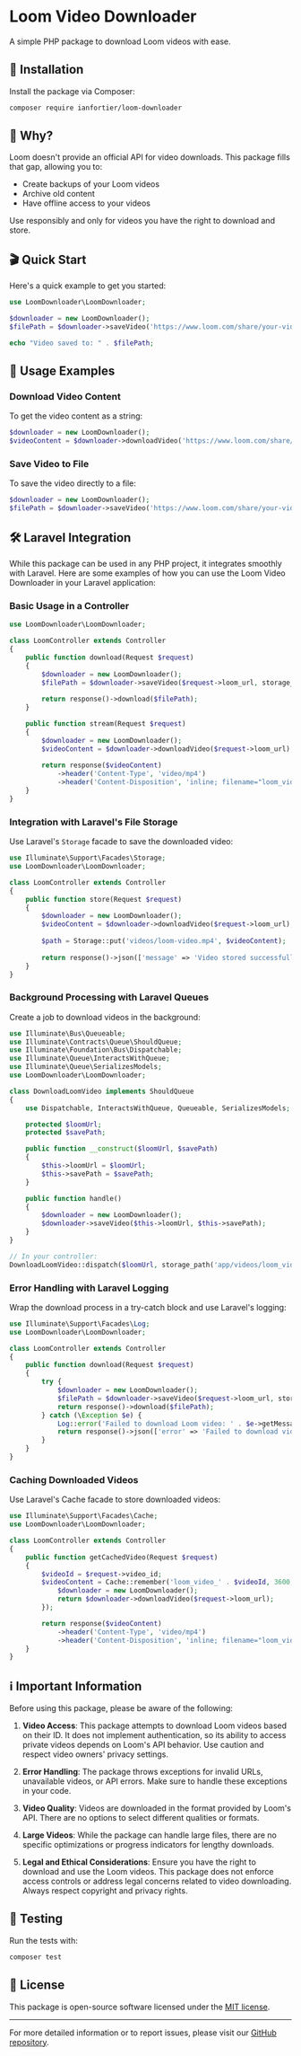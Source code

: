 # Loom Video Downloader

A simple PHP package to download Loom videos with ease.

## 🚀 Installation

Install the package via Composer:

```bash
composer require ianfortier/loom-downloader
```

## 🤔 Why?

Loom doesn't provide an official API for video downloads. This package fills that gap, allowing you to:
- Create backups of your Loom videos
- Archive old content
- Have offline access to your videos

Use responsibly and only for videos you have the right to download and store.

## 🎬 Quick Start

Here's a quick example to get you started:

```php
use LoomDownloader\LoomDownloader;

$downloader = new LoomDownloader();
$filePath = $downloader->saveVideo('https://www.loom.com/share/your-video-id', 'path/to/save/video.mp4');

echo "Video saved to: " . $filePath;
```

## 🔧 Usage Examples

### Download Video Content

To get the video content as a string:

```php
$downloader = new LoomDownloader();
$videoContent = $downloader->downloadVideo('https://www.loom.com/share/your-video-id');
```

### Save Video to File

To save the video directly to a file:

```php
$downloader = new LoomDownloader();
$filePath = $downloader->saveVideo('https://www.loom.com/share/your-video-id', '/path/to/save/video.mp4');
```

## 🛠 Laravel Integration

While this package can be used in any PHP project, it integrates smoothly with Laravel. Here are some examples of how you can use the Loom Video Downloader in your Laravel application:

### Basic Usage in a Controller

```php
use LoomDownloader\LoomDownloader;

class LoomController extends Controller
{
    public function download(Request $request)
    {
        $downloader = new LoomDownloader();
        $filePath = $downloader->saveVideo($request->loom_url, storage_path('app/videos/loom_video.mp4'));
        
        return response()->download($filePath);
    }

    public function stream(Request $request)
    {
        $downloader = new LoomDownloader();
        $videoContent = $downloader->downloadVideo($request->loom_url);
        
        return response($videoContent)
            ->header('Content-Type', 'video/mp4')
            ->header('Content-Disposition', 'inline; filename="loom_video.mp4"');
    }
}
```

### Integration with Laravel's File Storage

Use Laravel's `Storage` facade to save the downloaded video:

```php
use Illuminate\Support\Facades\Storage;
use LoomDownloader\LoomDownloader;

class LoomController extends Controller
{
    public function store(Request $request)
    {
        $downloader = new LoomDownloader();
        $videoContent = $downloader->downloadVideo($request->loom_url);
        
        $path = Storage::put('videos/loom-video.mp4', $videoContent);
        
        return response()->json(['message' => 'Video stored successfully', 'path' => $path]);
    }
}
```

### Background Processing with Laravel Queues

Create a job to download videos in the background:

```php
use Illuminate\Bus\Queueable;
use Illuminate\Contracts\Queue\ShouldQueue;
use Illuminate\Foundation\Bus\Dispatchable;
use Illuminate\Queue\InteractsWithQueue;
use Illuminate\Queue\SerializesModels;
use LoomDownloader\LoomDownloader;

class DownloadLoomVideo implements ShouldQueue
{
    use Dispatchable, InteractsWithQueue, Queueable, SerializesModels;

    protected $loomUrl;
    protected $savePath;

    public function __construct($loomUrl, $savePath)
    {
        $this->loomUrl = $loomUrl;
        $this->savePath = $savePath;
    }

    public function handle()
    {
        $downloader = new LoomDownloader();
        $downloader->saveVideo($this->loomUrl, $this->savePath);
    }
}

// In your controller:
DownloadLoomVideo::dispatch($loomUrl, storage_path('app/videos/loom_video.mp4'));
```

### Error Handling with Laravel Logging

Wrap the download process in a try-catch block and use Laravel's logging:

```php
use Illuminate\Support\Facades\Log;
use LoomDownloader\LoomDownloader;

class LoomController extends Controller
{
    public function download(Request $request)
    {
        try {
            $downloader = new LoomDownloader();
            $filePath = $downloader->saveVideo($request->loom_url, storage_path('app/videos/loom_video.mp4'));
            return response()->download($filePath);
        } catch (\Exception $e) {
            Log::error('Failed to download Loom video: ' . $e->getMessage());
            return response()->json(['error' => 'Failed to download video'], 500);
        }
    }
}
```

### Caching Downloaded Videos

Use Laravel's Cache facade to store downloaded videos:

```php
use Illuminate\Support\Facades\Cache;
use LoomDownloader\LoomDownloader;

class LoomController extends Controller
{
    public function getCachedVideo(Request $request)
    {
        $videoId = $request->video_id;
        $videoContent = Cache::remember('loom_video_' . $videoId, 3600, function () use ($request) {
            $downloader = new LoomDownloader();
            return $downloader->downloadVideo($request->loom_url);
        });

        return response($videoContent)
            ->header('Content-Type', 'video/mp4')
            ->header('Content-Disposition', 'inline; filename="loom_video.mp4"');
    }
}
```

## ℹ️ Important Information

Before using this package, please be aware of the following:

1. **Video Access**: This package attempts to download Loom videos based on their ID. It does not implement authentication, so its ability to access private videos depends on Loom's API behavior. Use caution and respect video owners' privacy settings.

2. **Error Handling**: The package throws exceptions for invalid URLs, unavailable videos, or API errors. Make sure to handle these exceptions in your code.

3. **Video Quality**: Videos are downloaded in the format provided by Loom's API. There are no options to select different qualities or formats.

4. **Large Videos**: While the package can handle large files, there are no specific optimizations or progress indicators for lengthy downloads.

5. **Legal and Ethical Considerations**: Ensure you have the right to download and use the Loom videos. This package does not enforce access controls or address legal concerns related to video downloading. Always respect copyright and privacy rights.

## 🧪 Testing

Run the tests with:

```bash
composer test
```

## 📄 License

This package is open-source software licensed under the [MIT license](LICENSE.md).

---

For more detailed information or to report issues, please visit our [GitHub repository](https://github.com/ianfortier/loom-downloader).
